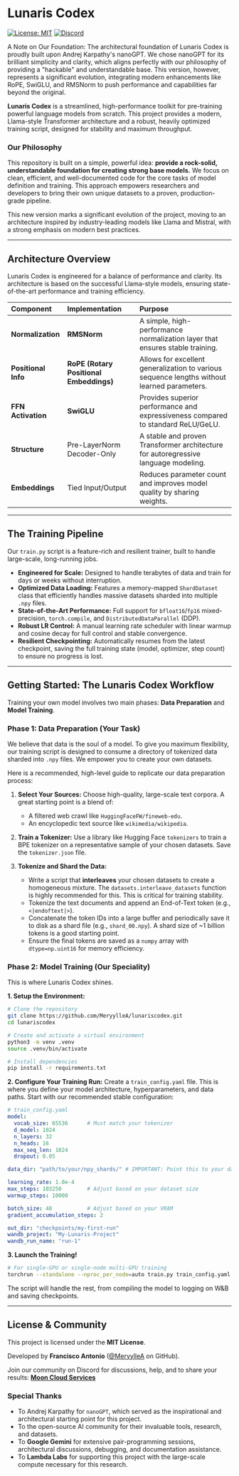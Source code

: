 # Lunaris Codex

[![License: MIT](https://img.shields.io/badge/License-MIT-blue.svg)](https://opensource.org/licenses/MIT)
[![Discord](https://img.shields.io/discord/1138864753915854898?label=Discord&logo=discord&color=7289DA)](https://discord.gg/JNsfzEwMtC)

A Note on Our Foundation: The architectural foundation of Lunaris Codex is proudly built upon Andrej Karpathy's nanoGPT. We chose nanoGPT for its brilliant simplicity and clarity, which aligns perfectly with our philosophy of providing a "hackable" and understandable base. This version, however, represents a significant evolution, integrating modern enhancements like RoPE, SwiGLU, and RMSNorm to push performance and capabilities far beyond the original.

**Lunaris Codex** is a streamlined, high-performance toolkit for pre-training powerful language models from scratch. This project provides a modern, Llama-style Transformer architecture and a robust, heavily optimized training script, designed for stability and maximum throughput.

### Our Philosophy
This repository is built on a simple, powerful idea: **provide a rock-solid, understandable foundation for creating strong base models.** We focus on clean, efficient, and well-documented code for the core tasks of model definition and training. This approach empowers researchers and developers to bring their own unique datasets to a proven, production-grade pipeline.

This new version marks a significant evolution of the project, moving to an architecture inspired by industry-leading models like Llama and Mistral, with a strong emphasis on modern best practices.

---

## Architecture Overview

Lunaris Codex is engineered for a balance of performance and clarity. Its architecture is based on the successful Llama-style models, ensuring state-of-the-art performance and training efficiency.

| Component | Implementation | Purpose |
| :--- | :--- | :--- |
| **Normalization** | **RMSNorm** | A simple, high-performance normalization layer that ensures stable training. |
| **Positional Info**| **RoPE (Rotary Positional Embeddings)** | Allows for excellent generalization to various sequence lengths without learned parameters. |
| **FFN Activation**| **SwiGLU** | Provides superior performance and expressiveness compared to standard ReLU/GeLU. |
| **Structure** | Pre-LayerNorm Decoder-Only | A stable and proven Transformer architecture for autoregressive language modeling. |
| **Embeddings** | Tied Input/Output | Reduces parameter count and improves model quality by sharing weights. |

---

## The Training Pipeline

Our `train.py` script is a feature-rich and resilient trainer, built to handle large-scale, long-running jobs.

*   **Engineered for Scale:** Designed to handle terabytes of data and train for days or weeks without interruption.
*   **Optimized Data Loading:** Features a memory-mapped `ShardDataset` class that efficiently handles massive datasets sharded into multiple `.npy` files.
*   **State-of-the-Art Performance:** Full support for `bfloat16`/`fp16` mixed-precision, `torch.compile`, and `DistributedDataParallel` (DDP).
*   **Robust LR Control:** A manual learning rate scheduler with linear warmup and cosine decay for full control and stable convergence.
*   **Resilient Checkpointing:** Automatically resumes from the latest checkpoint, saving the full training state (model, optimizer, step count) to ensure no progress is lost.

---

## Getting Started: The Lunaris Codex Workflow

Training your own model involves two main phases: **Data Preparation** and **Model Training**.

### Phase 1: Data Preparation (Your Task)

We believe that data is the soul of a model. To give you maximum flexibility, our training script is designed to consume a directory of tokenized data sharded into `.npy` files. We empower you to create your own datasets.

Here is a recommended, high-level guide to replicate our data preparation process:

1.  **Select Your Sources:** Choose high-quality, large-scale text corpora. A great starting point is a blend of:
    *   A filtered web crawl like `HuggingFaceFW/fineweb-edu`.
    *   An encyclopedic text source like `wikimedia/wikipedia`.

2.  **Train a Tokenizer:** Use a library like Hugging Face `tokenizers` to train a BPE tokenizer on a representative sample of your chosen datasets. Save the `tokenizer.json` file.

3.  **Tokenize and Shard the Data:**
    *   Write a script that **interleaves** your chosen datasets to create a homogeneous mixture. The `datasets.interleave_datasets` function is highly recommended for this. This is critical for training stability.
    *   Tokenize the text documents and append an End-of-Text token (e.g., `<|endoftext|>`).
    *   Concatenate the token IDs into a large buffer and periodically save it to disk as a shard file (e.g., `shard_00.npy`). A shard size of ~1 billion tokens is a good starting point.
    *   Ensure the final tokens are saved as a `numpy` array with `dtype=np.uint16` for memory efficiency.

### Phase 2: Model Training (Our Speciality)

This is where Lunaris Codex shines.

**1. Setup the Environment:**
```bash
# Clone the repository
git clone https://github.com/MeryylleA/lunariscodex.git
cd lunariscodex

# Create and activate a virtual environment
python3 -m venv .venv
source .venv/bin/activate

# Install dependencies
pip install -r requirements.txt
```

**2. Configure Your Training Run:**
Create a `train_config.yaml` file. This is where you define your model architecture, hyperparameters, and data paths. Start with our recommended stable configuration:

```yaml
# train_config.yaml
model:
  vocab_size: 65536      # Must match your tokenizer
  d_model: 1024
  n_layers: 32
  n_heads: 16
  max_seq_len: 1024
  dropout: 0.05

data_dir: "path/to/your/npy_shards/" # IMPORTANT: Point this to your data

learning_rate: 1.0e-4
max_steps: 103250        # Adjust based on your dataset size
warmup_steps: 10000

batch_size: 48           # Adjust based on your VRAM
gradient_accumulation_steps: 2

out_dir: "checkpoints/my-first-run"
wandb_project: "My-Lunaris-Project"
wandb_run_name: "run-1"
```

**3. Launch the Training!**
```bash
# For single-GPU or single-node multi-GPU training
torchrun --standalone --nproc_per_node=auto train.py train_config.yaml
```
The script will handle the rest, from compiling the model to logging on W&B and saving checkpoints.

---

## License & Community

This project is licensed under the **MIT License**.

Developed by **Francisco Antonio** ([@MeryylleA](https://github.com/MeryylleA) on GitHub).

Join our community on Discord for discussions, help, and to share your results: [**Moon Cloud Services**](https://discord.gg/JNsfzEwMtC)

### Special Thanks
*   To Andrej Karpathy for `nanoGPT`, which served as the inspirational and architectural starting point for this project.
*   To the open-source AI community for their invaluable tools, research, and datasets.
*   To **Google Gemini** for extensive pair-programming sessions, architectural discussions, debugging, and documentation assistance.
*   To **Lambda Labs** for supporting this project with the large-scale compute necessary for this research.
